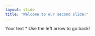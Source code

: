 ```yaml
---
layout: slide
title: "Welcome to our second slide!"
---
```

Your text *
Use the left arrow to go back!